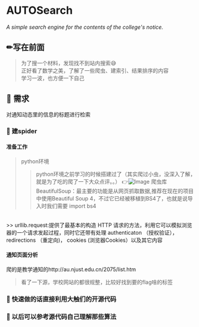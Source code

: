 
# AUTOSearch
*A simple search engine for the contents of the college's notice.*
## ✏写在前面
> 为了搜一个材料，发现找不到站内搜索😅<br>
> 正好看了数学之美，了解了一些爬虫、建索引、结果排序的内容<br>
> 学习一波，也方便一下自己<br>

## 📝 需求
对通知动态里的信息的标题进行检索

### 🍳 建spider
> [](http://au.njust.edu.cn/2075/list.htm)
 [](http://au.njust.edu.cn/2076/list.htm)
 [](http://au.njust.edu.cn/2078/list.htm)
 [](http://au.njust.edu.cn/2080/list.htm)
 [](http://au.njust.edu.cn/2082/list.htm)

#### 准备工作

> python环境
>> python环境之前学习的时候搭建过了（其实爬过小虫，没深入了解，就是为了吃的爬了一下大众点评。。）
👉![Image]( 这里是你的图片链接)
> 爬虫库
>> BeautifulSoup：最主要的功能是从网页抓取数据,推荐在现在的项目中使用Beautiful Soup 4，不过它已经被移植到BS4了，也就是说导入时我们需要 import bs4
<br>
>> urllib.request:提供了最基本的构造 HTTP 请求的方法，利用它可以模拟浏览器的一个请求发起过程，同时它还带有处理 authenticaton （授权验证）， redirections （重定向)， cookies (浏览器Cookies）以及其它内容

#### 通知页面分析

爬的是教学通知的http://au.njust.edu.cn/2075/list.htm

> 看了一下源，学校网站的都很规整，比较好找到要的flag啥的标签
### 🍲 快速做的话直接利用大触们的开源代码<br>
### 🥣 以后可以参考源代码自己理解那些算法<br>
